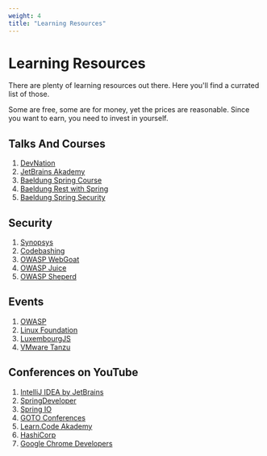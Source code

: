 ```yaml
---
weight: 4
title: "Learning Resources"
---
```

# Learning Resources

There are plenty of learning resources out there. Here you'll find a currated list of those.

Some are free, some are for money, yet the prices are reasonable. 
Since you want to earn, you need to invest in yourself.

## Talks And Courses

1. [DevNation](https://developers.redhat.com/devnation/)
1. [JetBrains Akademy](https://www.jetbrains.com/academy/)
1. [Baeldung Spring Course](https://www.baeldung.com/learn-spring-course)
1. [Baeldung Rest with Spring](https://www.baeldung.com/rest-with-spring-course)
1. [Baeldung Spring Security](https://www.baeldung.com/learn-spring-security-course)

## Security

1. [Synopsys](https://www.synopsys.com/software-integrity/training/elearning.html)
1. [Codebashing](https://www.checkmarx.com/products/codebashing)
1. [OWASP WebGoat](https://owasp.org/www-project-webgoat/)
1. [OWASP Juice](https://owasp.org/www-project-juice-shop/)
1. [OWASP Sheperd](https://owasp.org/www-project-security-shepherd/)

## Events

1. [OWASP](https://owasp.org/events/)
1. [Linux Foundation](https://events.linuxfoundation.org/)
1. [LuxembourgJS](https://luxembourgjs.com/)
1. [VMware Tanzu](https://tanzu.vmware.com/events)

## Conferences on YouTube

1. [IntelliJ IDEA by JetBrains](https://www.youtube.com/channel/UC4ogdcPcIAOOMJktgBMhQnQ)
1. [SpringDeveloper](https://www.youtube.com/user/SpringSourceDev)
1. [Spring IO](https://www.youtube.com/channel/UCLMPXsvSrhNPN3i9h-u8PYg)
1. [GOTO Conferences](https://www.youtube.com/channel/UCs_tLP3AiwYKwdUHpltJPuA)
1. [Learn.Code Akademy](https://www.youtube.com/channel/UCVTlvUkGslCV_h-nSAId8Sw)
1. [HashiCorp](https://www.youtube.com/channel/UC-AdvAxaagE9W2f0webyNUQ)
1. [Google Chrome Developers](https://www.youtube.com/channel/UCnUYZLuoy1rq1aVMwx4aTzw)
